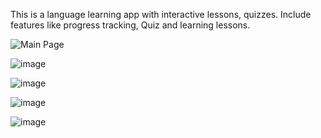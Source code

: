 This is a language learning app with interactive lessons,
quizzes. Include features like progress tracking, Quiz and learning lessons.


![Main Page](https://github.com/PrathamDindorkar/CodeAlpha-Task-2/assets/82752264/1dd4442c-67f1-48e7-8955-e91755a4ff76)

![image](https://github.com/PrathamDindorkar/CodeAlpha-Task-2/assets/82752264/fd7e37bb-d350-48a4-b477-a9ac68f60bb2)

![image](https://github.com/PrathamDindorkar/CodeAlpha-Task-2/assets/82752264/dcac01bd-1074-479d-a9fc-391f5bd31f3d)

![image](https://github.com/PrathamDindorkar/CodeAlpha-Task-2/assets/82752264/dcf31b57-ec0b-4ca3-8cea-bca671e995da)

![image](https://github.com/PrathamDindorkar/CodeAlpha-Task-2/assets/82752264/5687c425-294f-434f-85af-31042da07216)
